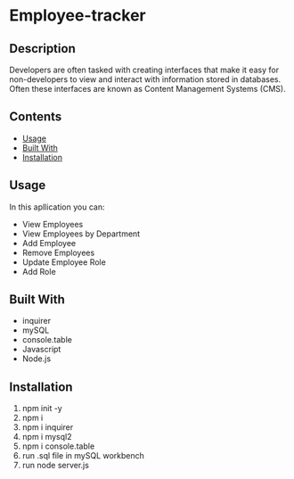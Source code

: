 # Employee-tracker

## Description
Developers are often tasked with creating interfaces that make it easy for non-developers to view and interact with information stored in databases. Often these interfaces are known as Content Management Systems (CMS). 

## Contents
* [Usage](#Usage)
* [Built With](#Built-With)
* [Installation](#Installation)


## Usage
In this apllication you can:
* View Employees
* View Employees by Department
* Add Employee
* Remove Employees
* Update Employee Role
* Add Role

## Built With
* inquirer
* mySQL
* console.table
* Javascript
* Node.js

## Installation
1. npm init -y 
2. npm i
3. npm i inquirer
4. npm i mysql2
5. npm i console.table
6. run .sql file in mySQL workbench 
7. run node server.js
